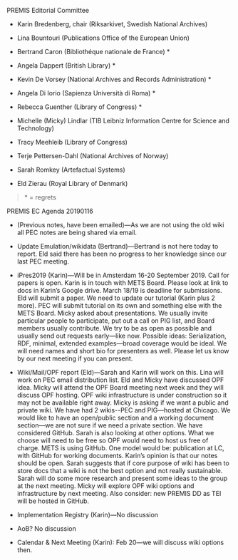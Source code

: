 PREMIS Editorial Committee

-   Karin Bredenberg, chair (Riksarkivet, Swedish National Archives)

-   Lina Bountouri (Publications Office of the European Union)

-   Bertrand Caron (Bibliothéque nationale de France) \*

-   Angela Dappert (British Library) \*

-   Kevin De Vorsey (National Archives and Records Administration) \*

-   Angela Di Iorio (Sapienza Università di Roma) \*

-   Rebecca Guenther (Library of Congress) \*

-   Michelle (Micky) Lindlar (TIB Leibniz Information Centre for Science
    and Technology)

-   Tracy Meehleib (Library of Congress)

-   Terje Pettersen-Dahl (National Archives of Norway)

-   Sarah Romkey (Artefactual Systems)

-   Eld Zierau (Royal Library of Denmark)

> \* = regrets

PREMIS EC Agenda 20190116

-   (Previous notes, have been emailed)—As we are not using the old wiki
    all PEC notes are being shared via email.

-   Update Emulation/wikidata (Bertrand)—Bertrand is not here today to
    report. Eld said there has been no progress to her knowledge since
    our last PEC meeting.

-   iPres2019 (Karin)—Will be in Amsterdam 16-20 September 2019. Call
    for papers is open. Karin is in touch with METS Board. Please look
    at link to docs in Karin’s Google drive. March 18/19 is deadline for
    submissions. Eld will submit a paper. We need to update our tutorial
    (Karin plus 2 more). PEC will submit tutorial on its own and
    something else with the METS Board. Micky asked about presentations.
    We usually invite particular people to participate, put out a call
    on PIG list, and Board members usually contribute. We try to be as
    open as possible and usually send out requests early—like now.
    Possible ideas: Serialization, RDF, minimal, extended examples—broad
    coverage would be ideal. We will need names and short bio for
    presenters as well. Please let us know by our next meeting if you
    can present.

-   Wiki/Mail/OPF report (Eld)—Sarah and Karin will work on this. Lina
    will work on PEC email distribution list. Eld and Micky have
    discussed OPF idea. Micky will attend the OPF Board meeting next
    week and they will discuss OPF hosting. OPF wiki infrastructure is
    under construction so it may not be available right away. Micky is
    asking if we want a public and private wiki. We have had 2
    wikis--PEC and PIG—hosted at Chicago. We would like to have an
    open/public section and a working document section—we are not sure
    if we need a private section. We have considered GitHub. Sarah is
    also looking at other options. What we choose will need to be free
    so OPF would need to host us free of charge. METS is using GitHub.
    One model would be: publication at LC, with GitHub for working
    documents. Karin’s opinion is that our notes should be open. Sarah
    suggests that if core purpose of wiki has been to store docs that a
    wiki is not the best option and not really sustainable. Sarah will
    do some more research and present some ideas to the group at the
    next meeting. Micky will explore OPF wiki options and infrastructure
    by next meeting. Also consider: new PREMIS DD as TEI will be hosted
    in GitHub.

-   Implementation Registry (Karin)—No discussion

-   AoB? No discussion

-   Calendar & Next Meeting (Karin): Feb 20—we will discuss wiki options
    then.
